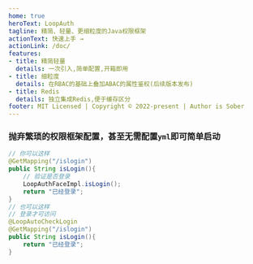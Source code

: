 ```yaml
---
home: true
heroText: LoopAuth
tagline: 精简、轻量、更细粒度的Java权限框架
actionText: 快速上手 →
actionLink: /doc/
features:
- title: 精简轻量
  details: 一次引入,简单配置,开箱即用
- title: 细粒度
  details: 在RBAC的基础上叠加ABAC的属性鉴权(后续版本发布)
- title: Redis
  details: 独立集成Redis,便于缓存区分
footer: MIT Licensed | Copyright © 2022-present | Author is Sober
---
```


### 抛弃繁琐的权限框架配置，甚至无需配置`yml`即可简单启动

```java
// 你可以这样
@GetMapping("/islogin")
public String isLogin(){
    // 验证是否登录
    LoopAuthFaceImpl.isLogin();
    return "已经登录";
}
// 也可以这样
// 登录才可访问
@LoopAutoCheckLogin
@GetMapping("/islogin")
public String isLogin(){
    return "已经登录";
}
```